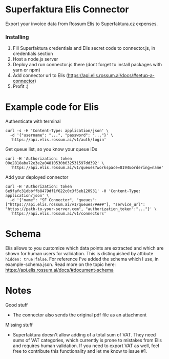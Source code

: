 # Superfaktura Elis Connector

Export your invoice data from Rossum Elis to Superfaktura.cz expenses.

### Installing

1. Fill Superfaktura credentials and Elis secret code to connector.js, in credentials section
2. Host a node.js server
3. Deploy and run connector.js there (dont forget to install packages with yarn or npm)
4. Add connector url to Elis (https://api.elis.rossum.ai/docs/#setup-a-connector)
5. Profit :)

# Example code for Elis
Authenticate with terminal
```
curl -s -H 'Content-Type: application/json' \
  -d '{"username": "...", "password": "..."}' \
  'https://api.elis.rossum.ai/v1/auth/login'
```
Get queue list, so you know your queue IDs
```
curl -H 'Authorization: token 00e2818aba72e3e2a04810530b032531597dd392' \
  'https://api.elis.rossum.ai/v1/queues?workspace=8194&ordering=name'
```
Add your deployed connector
```
curl -H 'Authorization: token 6e9fafc31dbbffb8479df1f622c0c3f5eb120931' -H 'Content-Type: application/json' \
  -d '{"name": "SF Connector", "queues": ["https://api.elis.rossum.ai/v1/queues/####"], "service_url": "https://path-to-your-server.com", "authorization_token":"..."}' \
  'https://api.elis.rossum.ai/v1/connectors'
```

# Schema
Elis allows to you customize which data points are extracted and which are shown for human users for validation.
This is distinguished by attibute `hidden: true|false`. For reference I've added the schema which I use, in example-schema.json.
Read more on the topic here: https://api.elis.rossum.ai/docs/#document-schema

# Notes

Good stuff
- The connector also sends the original pdf file as an attachment

Missing stuff
- Superfaktura doesn't allow adding of a total sum of VAT. They need sums of VAT categories, which currently is prone to mistakes from Elis and requires human validation. If you need to export VAT as well, feel free to contribute this functionality and let me know to issue #1.
